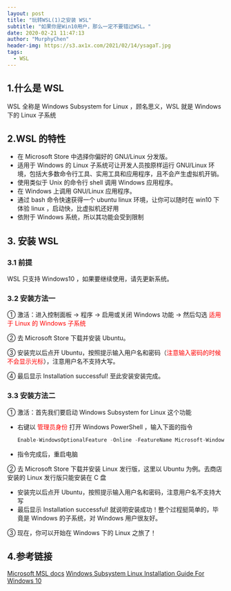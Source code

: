 ```yaml
---
layout: post
title: "玩转WSL(1)之安装 WSL"
subtitle: "如果你是Win10用户，那么一定不要错过WSL。"
date: 2020-02-21 11:47:13
author: "MurphyChen"
header-img: https://s3.ax1x.com/2021/02/14/ysagaT.jpg
tags:
  - WSL
---
```

## 1.什么是 WSL

WSL 全称是 Windows Subsystem for Linux ，顾名思义，WSL 就是 Windows 下的 Linux 子系统

## 2.WSL 的特性

- 在 Microsoft Store 中选择你偏好的 GNU/Linux 分发版。
- 适用于 Windows 的 Linux 子系统可让开发人员按原样运行 GNU/Linux 环境，包括大多数命令行工具、实用工具和应用程序，且不会产生虚拟机开销。
- 使用类似于 Unix 的命令行 shell 调用 Windows 应用程序。
- 在 Windows 上调用 GNU/Linux 应用程序。
- 通过 bash 命令快速获得一个 ubuntu linux 环境，让你可以随时在 win10 下体验 linux ，启动快，比虚拟机还好用
- 依附于 Windows 系统，所以其功能会受到限制

## 3. 安装 WSL

### 3.1 前提

WSL 只支持 Windows10 ，如果要继续使用，请先更新系统。

### 3.2 安装方法一

① 激活：进入控制面板 -> 程序 -> 启用或关闭 Windows 功能 -> 然后勾选 <font color=red>适用于 Linux 的 Windows 子系统</font>

② 去 Microsoft Store 下载并安装 Ubuntu。

③ 安装完以后点开 Ubuntu，按照提示输入用户名和密码（<font color=red>注意输入密码的时候不会显示光标</font>），注意用户名不支持大写。

④ 最后显示 Installation successful! 至此安装安装完成。

### 3.3 安装方法二

① 激活：首先我们要启动 Windows Subsystem for Linux 这个功能

- 右键以 <font color=red>管理员身份</font> 打开 Windows PowerShell ，输入下面的指令

  ```js
  Enable-WindowsOptionalFeature -Online -FeatureName Microsoft-Windows-Subsystem-Linux
  ```

- 指令完成后，重启电脑

② 去 Microsoft Store 下载并安装 Linux 发行版，这里以 Ubuntu 为例。去商店安装的 Linux 发行版只能安装在 C 盘

- 安装完以后点开 Ubuntu，按照提示输入用户名和密码，注意用户名不支持大写
- 最后显示 Installation successful! 就说明安装成功！整个过程挺简单的，毕竟是 Windows 的子系统，对 Windows 用户很友好。

③ 现在，你可以开始在 Windows 下的 Linux 之旅了！

## 4.参考链接

[Microsoft MSL docs](https://docs.microsoft.com/zh-cn/windows/wsl/install-win10#troubleshooting)
[Windows Subsystem Linux Installation Guide For Windows 10](https://docs.microsoft.com/en-us/windows/wsl/install-win10)

